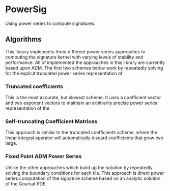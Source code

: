 # PowerSig
Using power series to compute signatures.

## Algorithms

This library implements three different power series approaches to computing the signature kernel
with varying levels of stability and performance. All of implemented the approaches in this library 
are currently based upon ADM. The first two schemes below work by repeatedly solving for the explicit 
truncated power series representation of 

### Truncated coefficients
This is the most accurate, but slowest scheme. It uses a coefficient vector and two exponent vectors
to maintain an arbitrarily precise power series representation of the 

### Self-truncating Coefficient Matrices
This approach is similar to the truncated coefficients scheme, where the linear integral operator
will automatically discard coefficients that grow two large.

### Fixed Point ADM Power Series
Unlike the other approaches which build up the solution by repeatedly solving the boundary conditions
for each tile. This approach is direct power series computation of the signature scheme based on an
analytic solution of the Goursat PDE.


